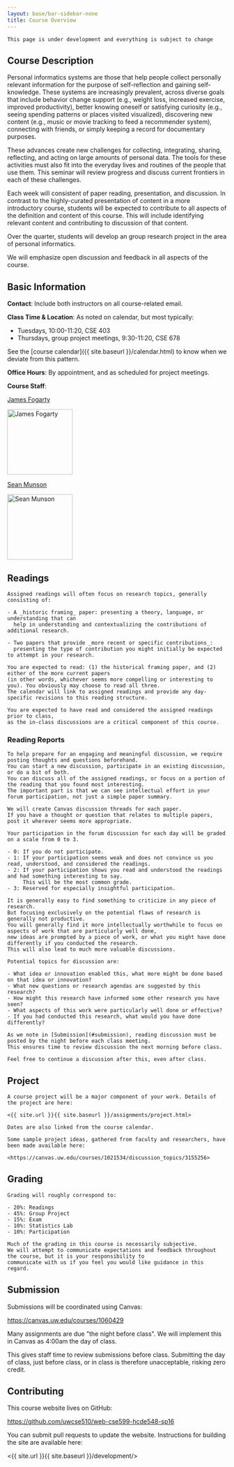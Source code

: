 ```yaml
---
layout: base/bar-sidebar-none
title: Course Overview
---
```


` This page is under development and everything is subject to change `

## Course Description

Personal informatics systems are those that help people collect personally relevant information for the purpose of
self-reflection and gaining self-knowledge. These systems are increasingly prevalent, across diverse goals that
include behavior change support (e.g., weight loss, increased exercise, improved productivity), better knowing oneself
or satisfying curiosity (e.g., seeing spending patterns or places visited visualized), discovering new content
(e.g., music or movie tracking to feed a recommender system), connecting with friends, or simply keeping a record
for documentary purposes. 

These advances create new challenges for collecting, integrating, sharing, reflecting, and acting on large amounts
of personal data. The tools for these activities must also fit into the everyday lives and routines of the people
that use them. This seminar will review progress and discuss current frontiers in each of these challenges.

Each week will consistent of paper reading, presentation, and discussion. 
In contrast to the highly-curated presentation of content in a more introductory course,
students will be expected to contribute to all aspects of the definition and content of this course.
This will include identifying relevant content and contributing to discussion of that content.

Over the quarter, students will develop an group research project in the area of personal informatics.

We will emphasize open discussion and feedback in all aspects of the course.

## Basic Information

__Contact__: Include both instructors on all course-related email.

__Class Time & Location__: As noted on calendar, but most typically: 

  - Tuesdays, 10:00-11:20, CSE 403
  - Thursdays, group project meetings, 9:30-11:20, CSE 678
  
See the [course calendar]({{ site.baseurl }}/calendar.html) to know when we deviate from this pattern. 

__Office Hours__: By appointment, and as scheduled for project meetings.

__Course Staff__:

<html>
  <div class="row">
    <div class="col-md-2">
      <a href="//homes.cs.washington.edu/~jfogarty/">
        <p>James Fogarty</p>
        <p><img src="{{ site.baseurl }}/images/james_photo.jpg" height="150" alt="James Fogarty"/></p>
      </a>
    </div>
    <div class="col-md-2">
      <a href="http://www.smunson.com/">
        <p>Sean Munson</p>
        <p><img src="{{ site.baseurl }}/images/sean_photo.jpg" height="150" alt="Sean Munson"/></p>
      </a>
    </div>
  </div>
</html>

## Readings

~~~
Assigned readings will often focus on research topics, generally consisting of:

- A _historic framing_ paper: presenting a theory, language, or understanding that can
  help in understanding and contextualizing the contributions of additional research.

- Two papers that provide _more recent or specific contributions_:
  presenting the type of contribution you might initially be expected to attempt in your research.

You are expected to read: (1) the historical framing paper, and (2) either of the more current papers
(in other words, whichever seems more compelling or interesting to you). You obviously may choose to read all three.
The calendar will link to assigned readings and provide any day-specific revisions to this reading structure. 

You are expected to have read and considered the assigned readings prior to class,
as the in-class discussions are a critical component of this course.
~~~

### Reading Reports

~~~
To help prepare for an engaging and meaningful discussion, we require posting thoughts and questions beforehand.
You can start a new discussion, participate in an existing discussion, or do a bit of both.
You can discuss all of the assigned readings, or focus on a portion of the reading that you found most interesting. 
The important part is that we can see intellectual effort in your forum participation, not just a simple paper summary.

We will create Canvas discussion threads for each paper.
If you have a thought or question that relates to multiple papers, post it wherever seems more appropriate.

Your participation in the forum discussion for each day will be graded on a scale from 0 to 3.

- 0: If you do not participate.
- 1: If your participation seems weak and does not convince us you read, understood, and considered the readings.
- 2: If your participation shows you read and understood the readings and had something interesting to say.
     This will be the most common grade.
- 3: Reserved for especially insightful participation.

It is generally easy to find something to criticize in any piece of research.
But focusing exclusively on the potential flaws of research is generally not productive. 
You will generally find it more intellectually worthwhile to focus on aspects of work that are particularly well done, 
new ideas are prompted by a piece of work, or what you might have done differently if you conducted the research. 
This will also lead to much more valuable discussions.

Potential topics for discussion are:

- What idea or innovation enabled this, what more might be done based on that idea or innovation?
- What new questions or research agendas are suggested by this research?
- How might this research have informed some other research you have seen?
- What aspects of this work were particularly well done or effective?
- If you had conducted this research, what would you have done differently?

As we note in [Submission](#submission), reading discussion must be posted by the night before each class meeting.
This ensures time to review discussion the next morning before class.

Feel free to continue a discussion after this, even after class.
~~~

## Project

~~~
A course project will be a major component of your work. Details of the project are here:

<{{ site.url }}{{ site.baseurl }}/assignments/project.html>

Dates are also linked from the course calendar.

Some sample project ideas, gathered from faculty and researchers, have been made available here:

<https://canvas.uw.edu/courses/1021534/discussion_topics/3155256>
~~~

## Grading

~~~
Grading will roughly correspond to:

- 20%: Readings
- 45%: Group Project
- 15%: Exam
- 10%: Statistics Lab
- 10%: Participation

Much of the grading in this course is necessarily subjective.
We will attempt to communicate expectations and feedback throughout the course, but it is your responsibility to
communicate with us if you feel you would like guidance in this regard.
~~~

## Submission

Submissions will be coordinated using Canvas:

<https://canvas.uw.edu/courses/1060429>

Many assignments are due "the night before class". We will implement this in Canvas as 4:00am the day of class.

This gives staff time to review submissions before class.
Submitting the day of class, just before class, or in class is therefore unacceptable, risking zero credit.

## Contributing

This course website lives on GitHub:

<https://github.com/uwcse510/web-cse599-hcde548-sp16> 

You can submit pull requests to update the website. Instructions for building the site are available here:

<{{ site.url }}{{ site.baseurl }}/development/>
